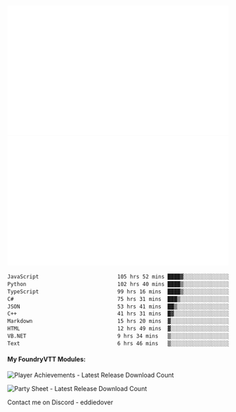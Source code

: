 
![](https://raw.githubusercontent.com/eddiedover/ghstats/master/generated/overview.svg)
![](https://raw.githubusercontent.com/eddiedover/ghstats/master/generated/languages.svg)

<!--START_SECTION:waka-->

```txt
JavaScript                         105 hrs 52 mins ████▓░░░░░░░░░░░░░░░░░░░░   18.34 %
Python                             102 hrs 40 mins ████▒░░░░░░░░░░░░░░░░░░░░   17.79 %
TypeScript                         99 hrs 16 mins  ████▒░░░░░░░░░░░░░░░░░░░░   17.20 %
C#                                 75 hrs 31 mins  ███▒░░░░░░░░░░░░░░░░░░░░░   13.09 %
JSON                               53 hrs 41 mins  ██▒░░░░░░░░░░░░░░░░░░░░░░   09.30 %
C++                                41 hrs 31 mins  █▓░░░░░░░░░░░░░░░░░░░░░░░   07.20 %
Markdown                           15 hrs 20 mins  ▓░░░░░░░░░░░░░░░░░░░░░░░░   02.66 %
HTML                               12 hrs 49 mins  ▓░░░░░░░░░░░░░░░░░░░░░░░░   02.22 %
VB.NET                             9 hrs 34 mins   ▒░░░░░░░░░░░░░░░░░░░░░░░░   01.66 %
Text                               6 hrs 46 mins   ▒░░░░░░░░░░░░░░░░░░░░░░░░   01.17 %
```

<!--END_SECTION:waka-->

#### My FoundryVTT Modules:

  ![Player Achievements - Latest Release Download Count](https://img.shields.io/badge/dynamic/json?label=Player%20Achievements%20-%20Downloads@latest&query=assets%5B1%5D.download_count&url=https%3A%2F%2Fapi.github.com%2Frepos%2FEddieDover%2Ffvtt-player-achievements%2Freleases%2Flatest)

  ![Party Sheet - Latest Release Download Count](https://img.shields.io/badge/dynamic/json?label=Party%20Sheet%20-%20Downloads@latest&query=assets%5B1%5D.download_count&url=https%3A%2F%2Fapi.github.com%2Frepos%2FEddieDover%2Ffvtt-party-sheet%2Freleases%2Flatest)

<a rel="me" href="https://techhub.social/@EddieDover"></a>

Contact me on Discord - eddiedover
